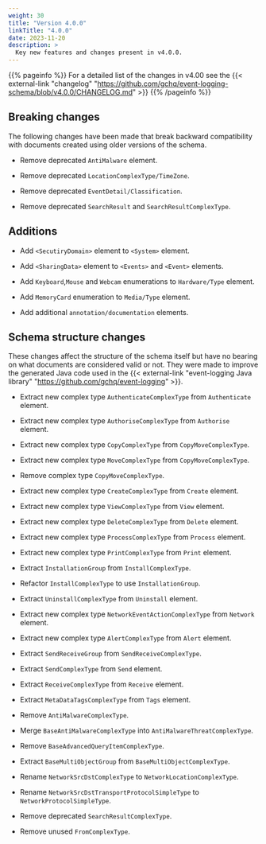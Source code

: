 ```yaml
---
weight: 30
title: "Version 4.0.0"
linkTitle: "4.0.0"
date: 2023-11-20
description: >
  Key new features and changes present in v4.0.0.
---
```


{{% pageinfo %}}
For a detailed list of the changes in v4.00 see the {{< external-link "changelog" "https://github.com/gchq/event-logging-schema/blob/v4.0.0/CHANGELOG.md" >}} 
{{% /pageinfo %}}


## Breaking changes

The following changes have been made that break backward compatibility with documents created using older versions of the schema.

* Remove deprecated `AntiMalware` element.

* Remove deprecated `LocationComplexType/TimeZone`.

* Remove deprecated `EventDetail/Classification`.

* Remove deprecated `SearchResult` and `SearchResultComplexType`.


## Additions

* Add `<SecutiryDomain>` element to `<System>` element.

* Add `<SharingData>` element to `<Events>` and `<Event>` elements.

* Add `Keyboard`,`Mouse` and `Webcam` enumerations to `Hardware/Type` element.

* Add `MemoryCard` enumeration to `Media/Type` element.

* Add additional `annotation/documentation` elements.


## Schema structure changes

These changes affect the structure of the schema itself but have no bearing on what documents are considered valid or not.
They were made to improve the generated Java code used in the {{< external-link "event-logging Java library" "https://github.com/gchq/event-logging" >}}.

* Extract new complex type `AuthenticateComplexType` from `Authenticate` element.

* Extract new complex type `AuthoriseComplexType` from `Authorise` element.

* Extract new complex type `CopyComplexType` from `CopyMoveComplexType`.

* Extract new complex type `MoveComplexType` from `CopyMoveComplexType`.

* Remove complex type `CopyMoveComplexType`.

* Extract new complex type `CreateComplexType` from `Create` element.

* Extract new complex type `ViewComplexType` from `View` element.

* Extract new complex type `DeleteComplexType` from `Delete` element.

* Extract new complex type `ProcessComplexType` from `Process` element.

* Extract new complex type `PrintComplexType` from `Print` element.

* Extract `InstallationGroup` from `InstallComplexType`.

* Refactor `InstallComplexType` to use `InstallationGroup`.

* Extract `UninstallComplexType` from `Uninstall` element.

* Extract new complex type `NetworkEventActionComplexType` from `Network` element.

* Extract new complex type `AlertComplexType` from `Alert` element.

* Extract `SendReceiveGroup` from `SendReceiveComplexType`.

* Extract `SendComplexType` from `Send` element.

* Extract `ReceiveComplexType` from `Receive` element.

* Extract `MetaDataTagsComplexType` from `Tags` element.

* Remove `AntiMalwareComplexType`.

* Merge `BaseAntiMalwareComplexType` into `AntiMalwareThreatComplexType`.

* Remove `BaseAdvancedQueryItemComplexType`.

* Extract `BaseMultiObjectGroup` from `BaseMultiObjectComplexType`.

* Rename `NetworkSrcDstComplexType` to `NetworkLocationComplexType`.

* Rename `NetworkSrcDstTransportProtocolSimpleType` to `NetworkProtocolSimpleType`.

* Remove deprecated `SearchResultComplexType`.

* Remove unused `FromComplexType`.

